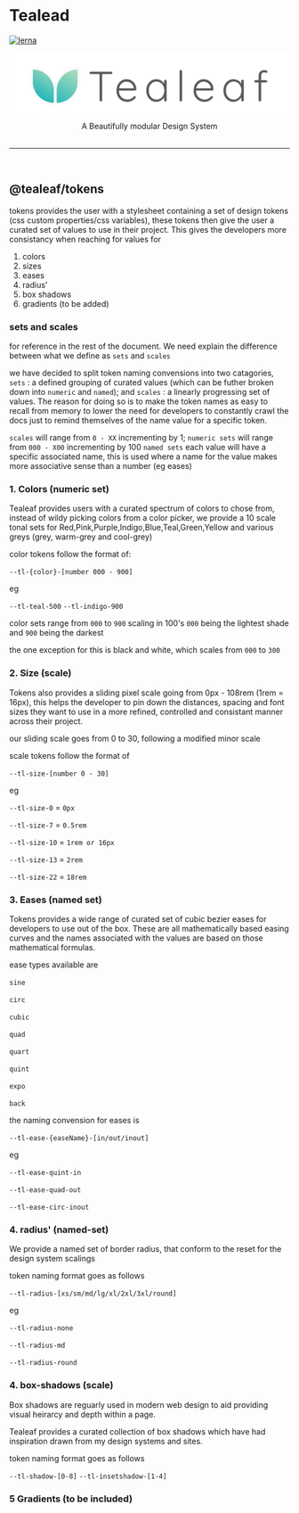 # Tealead

[![lerna](https://img.shields.io/badge/maintained%20with-lerna-cc00ff.svg)](https://lerna.js.org/)

<center>
<img src="https://github.com/Phl3bas/Tealeaf/blob/main/assets/tealeaf-primary.svg" alt="tealeaf logo"/>
</center>
<center>A Beautifully modular Design System</center>
<br>
 <hr>
<br>

## @tealeaf/tokens

tokens provides the user with a stylesheet containing a set of design tokens (css custom properties/css variables), these tokens then give the user a curated set of values to use in their project. This gives the developers more consistancy when reaching for values for

1. colors
2. sizes
3. eases
4. radius'
5. box shadows
6. gradients (to be added)

### sets and scales

for reference in the rest of the document. We need explain the difference between what we define as `sets` and `scales`

we have decided to split token naming convensions into two catagories, `sets` : a defined grouping of curated values (which can be futher broken down into `numeric` and `named`); and `scales` : a linearly progressing set of values. The reason for doing so is to make the token names as easy to recall from memory to lower the need for developers to constantly crawl the docs just to remind themselves of the name value for a specific token.

`scales` will range from `0 - XX` incrementing by 1;
`numeric sets` will range from `000 - X00` incrementing by 100
`named sets` each value will have a specific associated name, this is used where a name for the value makes more associative sense than a number (eg eases)

### 1. Colors (numeric set)

Tealeaf provides users with a curated spectrum of colors to chose from, instead of wildy picking colors from a color picker, we provide a 10 scale tonal sets for Red,Pink,Purple,Indigo,Blue,Teal,Green,Yellow and various greys (grey, warm-grey and cool-grey)

color tokens follow the format of:

`--tl-{color}-[number 000 - 900]`

eg

`--tl-teal-500`
`--tl-indigo-900`

color sets range from `000` to `900` scaling in 100's `000` being the lightest shade and `900` being the darkest

the one exception for this is black and white, which scales from `000` to `300`

### 2. Size (scale)

Tokens also provides a sliding pixel scale going from 0px - 108rem (1rem = 16px), this helps the developer to pin down the distances, spacing and font sizes they want to use in a more refined, controlled and consistant manner across their project.

our sliding scale goes from 0 to 30, following a modified minor scale

scale tokens follow the format of

`--tl-size-[number 0 - 30]`

eg

`--tl-size-0` = `0px`

`--tl-size-7` = `0.5rem`

`--tl-size-10` = `1rem or 16px`

`--tl-size-13` = `2rem`

`--tl-size-22` = `18rem`

### 3. Eases (named set)

Tokens provides a wide range of curated set of cubic bezier eases for developers to use out of the box. These are all mathematically based easing curves and the names associated with the values are based on those mathematical formulas.

ease types available are

`sine`

`circ`

`cubic`

`quad`

`quart`

`quint`

`expo`

`back`

the naming convension for eases is

`--tl-ease-{easeName}-[in/out/inout]`

eg

`--tl-ease-quint-in`

`--tl-ease-quad-out`

`--tl-ease-circ-inout`

### 4. radius' (named-set)

We provide a named set of border radius, that conform to the reset for the design system scalings

token naming format goes as follows

`--tl-radius-[xs/sm/md/lg/xl/2xl/3xl/round]`

eg

`--tl-radius-none`

`--tl-radius-md`

`--tl-radius-round`

### 4. box-shadows (scale)

Box shadows are reguarly used in modern web design to aid providing visual heirarcy and depth within a page.

Tealeaf provides a curated collection of box shadows which have had inspiration drawn from my design systems and sites.

token naming format goes as follows

`--tl-shadow-[0-8]`
`--tl-insetshadow-[1-4]`

### 5 Gradients (to be included)
